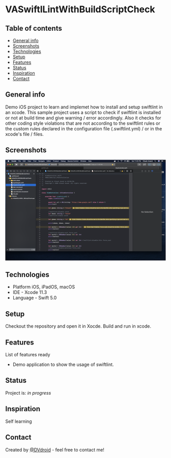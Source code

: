 # VASwiftlLintWithBuildScriptCheck

## Table of contents
* [General info](#general-info)
* [Screenshots](#screenshots)
* [Technologies](#technologies)
* [Setup](#setup)
* [Features](#features)
* [Status](#status)
* [Inspiration](#inspiration)
* [Contact](#contact)

## General info
Demo iOS project to learn and implemet how to install and setup swiftlint in an xcode. This sample project uses a script to check if swiftlint is installed or not at build time and give warning / error accordingly. Also it checks for other coding style violations that are not according to the swiftlint rules or the custom rules declared in the  configuration file (.swiftlint.yml) / or  in the xcode's file / files.


## Screenshots
![Swiftlint code style violation examples](./img/Swiftlint_code_stye_violation_examples.png?raw=true "1. Swiftlint code style violation examples")

## Technologies
* Platform iOS, iPadOS, macOS
* IDE - Xcode 11.3
* Language - Swift 5.0 

## Setup
Checkout the repository and open it in Xocde. Build and run in xcode.

## Features
List of features ready 
* Demo application to show the usage of swiftlint.

## Status
Project is: _in progress_

## Inspiration
Self learning

## Contact
Created by [@DVdroid](anandin02@gmail.com) - feel free to contact me!

